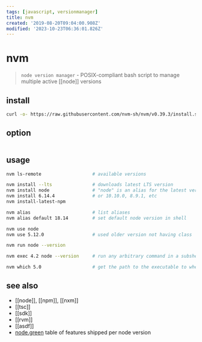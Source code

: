 ```yaml
---
tags: [javascript, versionmanager]
title: nvm
created: '2019-08-20T09:04:00.908Z'
modified: '2023-10-23T06:36:01.826Z'
---
```


# nvm

> `node version manager` - POSIX-compliant bash script to manage multiple active [[node]] versions 

## install

```sh
curl -o- https://raw.githubusercontent.com/nvm-sh/nvm/v0.39.3/install.sh | bash
```

## option

```sh
```

## usage

```sh
nvm ls-remote                   # available versions

nvm install --lts               # downloads latest LTS version
nvm install node                # "node" is an alias for the latest version
nvm install 6.14.4              # or 10.10.0, 8.9.1, etc
nvm install-latest-npm

nvm alias                       # list aliases
nvm alias default 18.14         # set default node version in shell

nvm use node
nvm use 5.12.0                  # used older version not having class

nvm run node --version

nvm exec 4.2 node --version     # run any arbitrary command in a subshell with the desired version of node

nvm which 5.0                   # get the path to the executable to where it was installed:
```

## see also

- [[node]], [[npm]], [[nxm]]
- [[tsc]]
- [[sdk]]
- [[rvm]]
- [[asdf]]
- [node.green](https://node.green/) table of features shipped per node version
